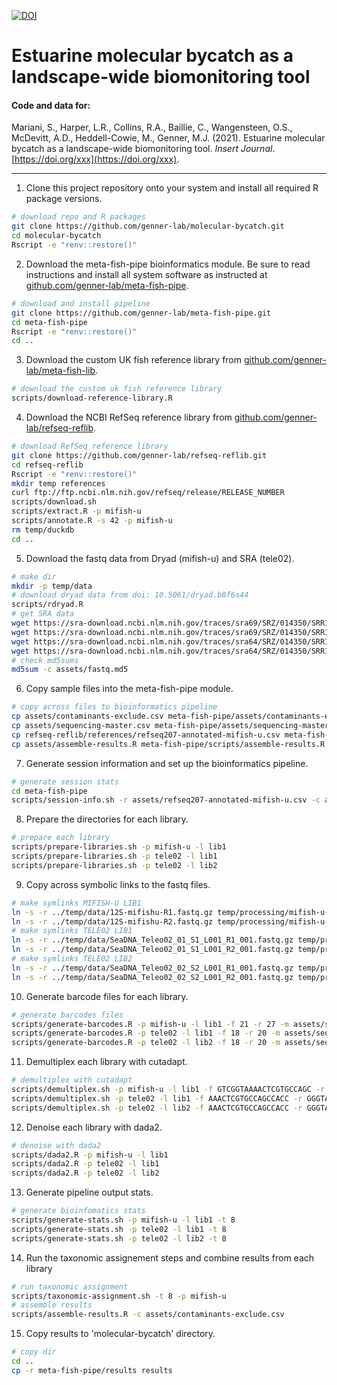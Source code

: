 [![DOI](https://zenodo.org/badge/xxx.svg)](https://zenodo.org/badge/latestdoi/xxx)

# Estuarine molecular bycatch as a landscape-wide biomonitoring tool

#### Code and data for:

Mariani, S., Harper, L.R., Collins, R.A., Baillie, C., Wangensteen, O.S., McDevitt, A.D., Heddell-Cowie, M., Genner, M.J. (2021). Estuarine molecular bycatch as a landscape-wide biomonitoring tool. _Insert Journal_. [https://doi.org/xxx](https://doi.org/xxx).

---

1. Clone this project repository onto your system and install all required R package versions.

```bash
# download repo and R packages
git clone https://github.com/genner-lab/molecular-bycatch.git
cd molecular-bycatch
Rscript -e "renv::restore()"
```

2. Download the meta-fish-pipe bioinformatics module. Be sure to read instructions and install all system software as instructed at [github.com/genner-lab/meta-fish-pipe](https://github.com/genner-lab/meta-fish-pipe).

```bash
# download and install pipeline
git clone https://github.com/genner-lab/meta-fish-pipe.git
cd meta-fish-pipe
Rscript -e "renv::restore()"
cd ..
```

3. Download the custom UK fish reference library from [github.com/genner-lab/meta-fish-lib](https://github.com/genner-lab/meta-fish-lib).

```bash
# download the custom uk fish reference library
scripts/download-reference-library.R
```

4. Download the NCBI RefSeq reference library from [github.com/genner-lab/refseq-reflib](https://github.com/genner-lab/refseq-reflib).

```bash
# download RefSeq reference library
git clone https://github.com/genner-lab/refseq-reflib.git
cd refseq-reflib
Rscript -e "renv::restore()"
mkdir temp references
curl ftp://ftp.ncbi.nlm.nih.gov/refseq/release/RELEASE_NUMBER
scripts/download.sh
scripts/extract.R -p mifish-u
scripts/annotate.R -s 42 -p mifish-u
rm temp/duckdb
cd ..
```

5. Download the fastq data from Dryad (mifish-u) and SRA (tele02).

```bash
# make dir
mkdir -p temp/data
# download dryad data from doi: 10.5061/dryad.b8f6s44
scripts/rdryad.R
# get SRA data
wget https://sra-download.ncbi.nlm.nih.gov/traces/sra69/SRZ/014350/SRR14350412/SeaDNA_Teleo02_01_S1_L001_R1_001.fastq.gz -P temp/data
wget https://sra-download.ncbi.nlm.nih.gov/traces/sra69/SRZ/014350/SRR14350412/SeaDNA_Teleo02_01_S1_L001_R2_001.fastq.gz -P temp/data
wget https://sra-download.ncbi.nlm.nih.gov/traces/sra64/SRZ/014350/SRR14350411/SeaDNA_Teleo02_02_S2_L001_R1_001.fastq.gz -P temp/data
wget https://sra-download.ncbi.nlm.nih.gov/traces/sra64/SRZ/014350/SRR14350411/SeaDNA_Teleo02_02_S2_L001_R2_001.fastq.gz -P temp/data
# check md5sums
md5sum -c assets/fastq.md5
```


6. Copy sample files into the meta-fish-pipe module.

```bash
# copy across files to bioinformatics pipeline
cp assets/contaminants-exclude.csv meta-fish-pipe/assets/contaminants-exclude.csv
cp assets/sequencing-master.csv meta-fish-pipe/assets/sequencing-master.csv
cp refseq-reflib/references/refseq207-annotated-mifish-u.csv meta-fish-pipe/assets/refseq207-annotated-mifish-u.csv
cp assets/assemble-results.R meta-fish-pipe/scripts/assemble-results.R
```

7. Generate session information and set up the bioinformatics pipeline.

```bash
# generate session stats
cd meta-fish-pipe
scripts/session-info.sh -r assets/refseq207-annotated-mifish-u.csv -c assets/meta-fish-lib-v244.csv
```

8. Prepare the directories for each library.

```bash 
# prepare each library
scripts/prepare-libraries.sh -p mifish-u -l lib1
scripts/prepare-libraries.sh -p tele02 -l lib1
scripts/prepare-libraries.sh -p tele02 -l lib2
```

9. Copy across symbolic links to the fastq files.

```bash
# make symlinks MIFISH-U LIB1
ln -s -r ../temp/data/12S-mifishu-R1.fastq.gz temp/processing/mifish-u-lib1/fastq/R1.fastq.gz
ln -s -r ../temp/data/12S-mifishu-R2.fastq.gz temp/processing/mifish-u-lib1/fastq/R2.fastq.gz
# make symlinks TELE02 LIB1
ln -s -r ../temp/data/SeaDNA_Teleo02_01_S1_L001_R1_001.fastq.gz temp/processing/tele02-lib1/fastq/R1.fastq.gz
ln -s -r ../temp/data/SeaDNA_Teleo02_01_S1_L001_R2_001.fastq.gz temp/processing/tele02-lib1/fastq/R2.fastq.gz
# make symlinks TELE02 LIB2
ln -s -r ../temp/data/SeaDNA_Teleo02_02_S2_L001_R1_001.fastq.gz temp/processing/tele02-lib2/fastq/R1.fastq.gz
ln -s -r ../temp/data/SeaDNA_Teleo02_02_S2_L001_R2_001.fastq.gz temp/processing/tele02-lib2/fastq/R2.fastq.gz
```

10. Generate barcode files for each library.

```bash
# generate barcodes files
scripts/generate-barcodes.R -p mifish-u -l lib1 -f 21 -r 27 -m assets/sequencing-master.csv
scripts/generate-barcodes.R -p tele02 -l lib1 -f 18 -r 20 -m assets/sequencing-master.csv
scripts/generate-barcodes.R -p tele02 -l lib2 -f 18 -r 20 -m assets/sequencing-master.csv
```

11. Demultiplex each library with cutadapt.

```bash
# demultiplex with cutadapt
scripts/demultiplex.sh -p mifish-u -l lib1 -f GTCGGTAAAACTCGTGCCAGC -r CATAGTGGGGTATCTAATCCCAGTTTG -t 8 -m 21
scripts/demultiplex.sh -p tele02 -l lib1 -f AAACTCGTGCCAGCCACC -r GGGTATCTAATCCCAGTTTG -t 8 -m 18
scripts/demultiplex.sh -p tele02 -l lib2 -f AAACTCGTGCCAGCCACC -r GGGTATCTAATCCCAGTTTG -t 8 -m 18
```

12. Denoise each library with dada2.

```bash
# denoise with dada2
scripts/dada2.R -p mifish-u -l lib1
scripts/dada2.R -p tele02 -l lib1
scripts/dada2.R -p tele02 -l lib2
```

13. Generate pipeline output stats.

```bash
# generate bioinfomatics stats
scripts/generate-stats.sh -p mifish-u -l lib1 -t 8
scripts/generate-stats.sh -p tele02 -l lib1 -t 8
scripts/generate-stats.sh -p tele02 -l lib2 -t 8
```

14. Run the taxonomic assignement steps and combine results from each library 

```bash
# run taxonomic assignment
scripts/taxonomic-assignment.sh -t 8 -p mifish-u
# assemble results
scripts/assemble-results.R -c assets/contaminants-exclude.csv
```

15. Copy results to 'molecular-bycatch' directory.

```bash
# copy dir
cd ..
cp -r meta-fish-pipe/results results
```
